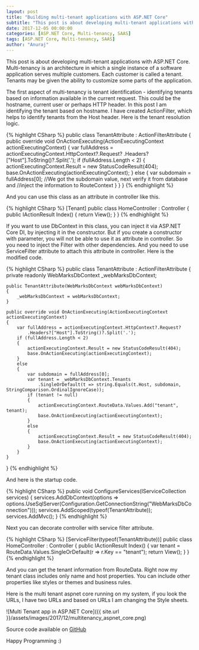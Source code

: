 ```yaml
---
layout: post
title: "Building multi-tenant applications with ASP.NET Core"
subtitle: "This post is about developing multi-tenant applications with ASP.NET Core. Multi-tenancy is an architecture in which a single instance of a software application serves multiple customers. Each customer is called a tenant. Tenants may be given the ability to customize some parts of the application."
date: 2017-12-05 00:00:00
categories: [ASP.NET Core, Multi-tenancy, SAAS]
tags: [ASP.NET Core, Multi-tenancy, SAAS]
author: "Anuraj"
---
```

This post is about developing multi-tenant applications with ASP.NET Core. Multi-tenancy is an architecture in which a single instance of a software application serves multiple customers. Each customer is called a tenant. Tenants may be given the ability to customize some parts of the application.

The first aspect of multi-tenancy is tenant identification - identifying tenants based on information available in the current request. This could be the hostname, current user or perhaps HTTP header. In this post I am identifying the tenant based on hostname. I have created ActionFilter, which helps to identify tenants from the Host header. Here is the tenant resolution logic.

{% highlight CSharp %}
public class TenantAttribute : ActionFilterAttribute
{
    public override void OnActionExecuting(ActionExecutingContext actionExecutingContext)
    {
        var fullAddress = actionExecutingContext.HttpContext?.Request?
            .Headers?["Host"].ToString()?.Split('.');
        if (fullAddress.Length < 2)
        {
            actionExecutingContext.Result = new StatusCodeResult(404);
            base.OnActionExecuting(actionExecutingContext);
        }
        else
        {
            var subdomain = fullAddress[0];
            //We got the subdomain value, next verify it from database and
            //inject the information to RouteContext
        }
    }
}
{% endhighlight %}

And you can use this class as an attribute in controller like this.

{% highlight CSharp %}
[Tenant]
public class HomeController : Controller
{
  public IActionResult Index()
  {
    return View();
  }
}
{% endhighlight %}

If you want to use DbContext in this class, you can inject it via ASP.NET Core DI, by injecting it in the constructor. But if you create a constructor with parameter, you will not be able to use it as attribute in controller. So you need to inject the Filter with other dependencies. And you need to use ServiceFilter attribute to attach this attribute in controller. Here is the modified code.

{% highlight CSharp %}
public class TenantAttribute : ActionFilterAttribute
{
    private readonly WebMarksDbContext _webMarksDbContext;

    public TenantAttribute(WebMarksDbContext webMarksDbContext)
    {
        _webMarksDbContext = webMarksDbContext;
    }

    public override void OnActionExecuting(ActionExecutingContext actionExecutingContext)
    {
        var fullAddress = actionExecutingContext.HttpContext?.Request?
            .Headers?["Host"].ToString()?.Split('.');
        if (fullAddress.Length < 2)
        {
            actionExecutingContext.Result = new StatusCodeResult(404);
            base.OnActionExecuting(actionExecutingContext);
        }
        else
        {
            var subdomain = fullAddress[0];
            var tenant = _webMarksDbContext.Tenants
                .SingleOrDefault(t => string.Equals(t.Host, subdomain, StringComparison.OrdinalIgnoreCase));
            if (tenant != null)
            {
                actionExecutingContext.RouteData.Values.Add("tenant", tenant);
                base.OnActionExecuting(actionExecutingContext);
            }
            else
            {
                actionExecutingContext.Result = new StatusCodeResult(404);
                base.OnActionExecuting(actionExecutingContext);
            }
        }
    }
}
{% endhighlight %}

And here is the startup code.

{% highlight CSharp %}
public void ConfigureServices(IServiceCollection services)
{
    services.AddDbContext<WebMarksDbContext>(options => 
        options.UseSqlServer(Configuration.GetConnectionString("WebMarksDbConnection")));
    services.AddScoped(typeof(TenantAttribute));
    services.AddMvc();
}
{% endhighlight %}

Next you can decorate controller with service filter attribute.

{% highlight CSharp %}
[ServiceFilter(typeof(TenantAttribute))]
public class HomeController : Controller
{
    public IActionResult Index()
    {
        var tenant = RouteData.Values.SingleOrDefault(r => r.Key == "tenant");
        return View();
    }
}
{% endhighlight %}

And you can get the tenant information from RouteData. Right now my tenant class includes only name and host properties. You can include other properties like styles or themes and business rules.

Here is the multi tenant aspnet core running on my system, if you look the URLs, I have two URLs and based on URLs I am changing the Style sheets.

![Multi Tenant app in ASP.NET Core]({{ site.url }}/assets/images/2017/12/multitenancy_aspnet_core.png)

Source code available on [GitHub](https://github.com/anuraj/AspNetCoreSamples/tree/master/Multitenancy)

Happy Programming :)